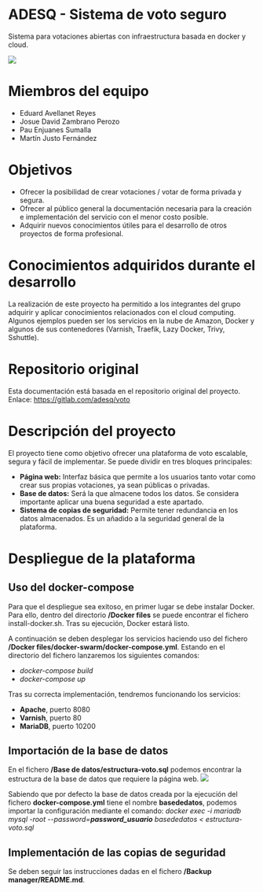 # ADESQ - Sistema de voto seguro
 Sistema para votaciones abiertas con infraestructura basada en docker y cloud.
 
![](https://i.ibb.co/CnghcXY/Imagen1.png)

# Miembros del equipo
 - Eduard Avellanet Reyes
 - Josue David Zambrano Perozo 
 - Pau Enjuanes Sumalla
 - Martín Justo Fernández

# Objetivos
 - Ofrecer la posibilidad de crear votaciones / votar de forma privada y segura.
 - Ofrecer al público general la documentación necesaria para la creación e implementación del servicio con el menor costo posible.
 - Adquirir nuevos conocimientos útiles para el desarrollo de otros proyectos de forma profesional.

# Conocimientos adquiridos durante el desarrollo
La realización de este proyecto ha permitido a los integrantes del grupo adquirir y aplicar conocimientos relacionados con el cloud computing. Algunos ejemplos pueden ser los servicios en la nube de Amazon, Docker y algunos de sus contenedores (Varnish, Traefik, Lazy Docker, Trivy, Sshuttle).

# Repositorio original
Esta documentación está basada en el repositorio original del proyecto.
Enlace: https://gitlab.com/adesq/voto

# Descripción del proyecto
El proyecto tiene como objetivo ofrecer una plataforma de voto escalable, segura y fácil de implementar. Se puede dividir en tres bloques principales:
 - **Página web:** Interfaz básica que permite a los usuarios tanto votar como crear sus propias votaciones, ya sean públicas o privadas.
 - **Base de datos:** Será la que almacene todos los datos. Se considera importante aplicar una buena seguridad a este apartado.
 - **Sistema de copias de seguridad:** Permite tener redundancia en los datos almacenados. Es un añadido a la seguridad general de la plataforma.


# Despliegue de la plataforma
## Uso del docker-compose
Para que el despliegue sea exitoso, en primer lugar se debe instalar Docker. Para ello, dentro del directorio **/Docker files** se puede encontrar el fichero install-docker.sh. Tras su ejecución, Docker estará listo.

A continuación se deben desplegar los servicios haciendo uso del fichero **/Docker files/docker-swarm/docker-compose.yml**. Estando en el directorio del fichero lanzaremos los siguientes comandos:
- *docker-compose build*
- *docker-compose up*

Tras su correcta implementación, tendremos funcionando los servicios:
- **Apache**, puerto 8080
- **Varnish**, puerto 80
- **MariaDB**, puerto 10200

## Importación de la base de datos
En el fichero **/Base de datos/estructura-voto.sql** podemos encontrar la estructura de la base de datos que requiere la página web.
![](https://i.ibb.co/chbQ6Gr/Imagen2.png)

Sabiendo que por defecto la base de datos creada por la ejecución del fichero **docker-compose.yml** tiene el nombre **basededatos**, podemos importar la configuración mediante el comando:
*docker exec -i mariadb mysql -root --password=**password_usuario** basededatos  < estructura-voto.sql*

## Implementación de las copias de seguridad
Se deben seguir las instrucciones dadas en el fichero **/Backup manager/README.md**.